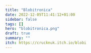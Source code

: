 ```yaml
---
title: "Blobitronica"
date: 2022-12-05T11:41:12+01:00
sidebar: false
tags: []
hero: "blobitronica.png"
draft: true
summary: ""
itch: https://crucknuk.itch.io/blobi
---
```

